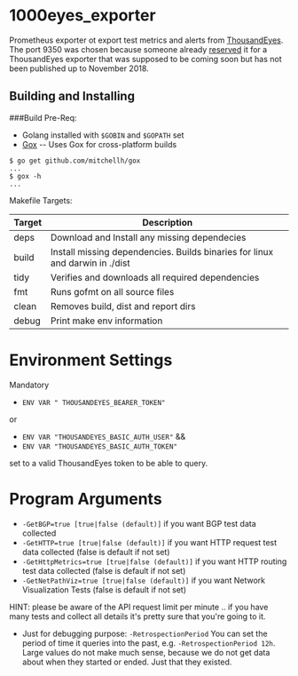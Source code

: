 # 1000eyes_exporter

Prometheus exporter ot export test metrics and alerts from [ThousandEyes](https://www.thousandeyes.com/).
The port 9350 was chosen because someone already [reserved](https://github.com/prometheus/prometheus/wiki/Default-port-allocations) it for a ThousandEyes exporter that was supposed to be coming soon but has not been published up to November 2018.

## Building and Installing
###Build Pre-Req:
- Golang installed with `$GOBIN` and `$GOPATH` set
- [Gox](https://github.com/mitchellh/gox) -- Uses Gox for cross-platform builds
```shell
$ go get github.com/mitchellh/gox
...
$ gox -h
...
```

Makefile Targets:

| Target | Description|
|---|---|
|deps | Download and Install any missing dependecies|
|build  | Install missing dependencies. Builds binaries for linux and darwin in ./dist |
|tidy |                    Verifies and downloads all required dependencies|
|fmt   |                   Runs gofmt on all source files|
|clean |                   Removes build, dist and report dirs|
|debug  |                  Print make env information|

# Environment Settings
Mandatory 

- `ENV VAR " THOUSANDEYES_BEARER_TOKEN"` 

or 

- `ENV VAR "THOUSANDEYES_BASIC_AUTH_USER"` &&
- `ENV VAR "THOUSANDEYES_BASIC_AUTH_TOKEN"`

set to a valid ThousandEyes token to be able to query.

# Program Arguments

- `-GetBGP=true [true|false (default)]` if you want BGP test data collected
- `-GetHTTP=true [true|false (default)]` if you want HTTP request test data collected (false is default if not set)
- `-GetHttpMetrics=true [true|false (default)]` if you want HTTP routing test data collected (false is default if not set)
- `-GetNetPathViz=true [true|false (default)]` if you want Network Visualization Tests (false is default if not set)

<p>HINT: please be aware of the API request limit per minute .. if you have many tests and collect all details it's 
pretty sure that you're going to it.</p> 

- Just for debugging purpose: `-RetrospectionPeriod` You can set the period of time it queries into the past, e.g. `-RetrospectionPeriod 12h`. Large values do not make much sense, because we do not get data about when they started or ended. Just that they existed.